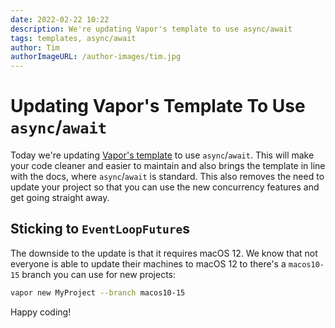 ```yaml
---
date: 2022-02-22 10:22
description: We're updating Vapor's template to use async/await
tags: templates, async/await
author: Tim
authorImageURL: /author-images/tim.jpg
---
```

# Updating Vapor's Template To Use `async`/`await`

Today we're updating [Vapor's template](https://github.com/vapor/template) to use `async`/`await`. This will make your code cleaner and easier to maintain and also brings the template in line with the docs, where `async`/`await` is standard. This also removes the need to update your project so that you can use the new concurrency features and get going straight away.

## Sticking to `EventLoopFuture`s

The downside to the update is that it requires macOS 12. We know that not everyone is able to update their machines to macOS 12 to there's a `macos10-15` branch you can use for new  projects:

```bash
vapor new MyProject --branch macos10-15
```

Happy coding!
